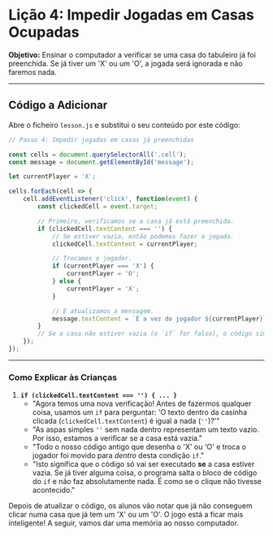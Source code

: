 # Lição 4: Impedir Jogadas em Casas Ocupadas

**Objetivo:** Ensinar o computador a verificar se uma casa do tabuleiro já foi preenchida. Se já tiver um 'X' ou um 'O', a jogada será ignorada e não faremos nada.

---

## Código a Adicionar


Abre o ficheiro `lesson.js` e substitui o seu conteúdo por este código:

```javascript
// Passo 4: Impedir jogadas em casas já preenchidas

const cells = document.querySelectorAll('.cell');
const message = document.getElementById('message');

let currentPlayer = 'X';

cells.forEach(cell => {
    cell.addEventListener('click', function(event) {
        const clickedCell = event.target;

        // Primeiro, verificamos se a casa já está preenchida.
        if (clickedCell.textContent === '') {
            // Se estiver vazia, então podemos fazer a jogada.
            clickedCell.textContent = currentPlayer;

            // Trocamos o jogador.
            if (currentPlayer === 'X') {
                currentPlayer = 'O';
            } else {
                currentPlayer = 'X';
            }

            // E atualizamos a mensagem.
            message.textContent = `É a vez do jogador ${currentPlayer}`;
        }
        // Se a casa não estiver vazia (o `if` for falso), o código simplesmente não faz nada!
    });
});
```

---

### Como Explicar às Crianças

1. **`if (clickedCell.textContent === '') { ... }`**
    * "Agora temos uma nova verificação! Antes de fazermos qualquer coisa, usamos um `if` para perguntar: 'O texto dentro da casinha clicada (`clickedCell.textContent`) é igual a nada (`''`)?'"
    * "As aspas simples `''` sem nada dentro representam um texto vazio. Por isso, estamos a verificar se a casa está vazia."
    * "Todo o nosso código antigo que desenha o 'X' ou 'O' e troca o jogador foi movido para *dentro* desta condição `if`."
    * "Isto significa que o código só vai ser executado **se** a casa estiver vazia. Se já tiver alguma coisa, o programa salta o bloco de código do `if` e não faz absolutamente nada. É como se o clique não tivesse acontecido."

Depois de atualizar o código, os alunos vão notar que já não conseguem clicar numa casa que já tem um 'X' ou um 'O'. O jogo está a ficar mais inteligente! A seguir, vamos dar uma memória ao nosso computador.
